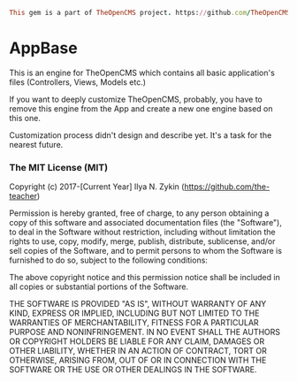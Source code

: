 ```ruby
This gem is a part of TheOpenCMS project. https://github.com/TheOpenCMS
```

# AppBase

This is an engine for TheOpenCMS which contains all basic application's files (Controllers, Views, Models etc.)

If you want to deeply customize TheOpenCMS, probably, you have to remove this engine from the App and create a new one engine based on this one.

Customization process didn't design and describe yet. It's a task for the nearest future.

### The MIT License (MIT)

Copyright (c) 2017-[Current Year] Ilya N. Zykin (https://github.com/the-teacher)

Permission is hereby granted, free of charge, to any person obtaining a copy of this software and associated documentation files (the "Software"), to deal in the Software without restriction, including without limitation the rights to use, copy, modify, merge, publish, distribute, sublicense, and/or sell copies of the Software, and to permit persons to whom the Software is furnished to do so, subject to the following conditions:

The above copyright notice and this permission notice shall be included in all copies or substantial portions of the Software.

THE SOFTWARE IS PROVIDED "AS IS", WITHOUT WARRANTY OF ANY KIND, EXPRESS OR IMPLIED, INCLUDING BUT NOT LIMITED TO THE WARRANTIES OF MERCHANTABILITY, FITNESS FOR A PARTICULAR PURPOSE AND NONINFRINGEMENT. IN NO EVENT SHALL THE AUTHORS OR COPYRIGHT HOLDERS BE LIABLE FOR ANY CLAIM, DAMAGES OR OTHER LIABILITY, WHETHER IN AN ACTION OF CONTRACT, TORT OR OTHERWISE, ARISING FROM, OUT OF OR IN CONNECTION WITH THE SOFTWARE OR THE USE OR OTHER DEALINGS IN THE SOFTWARE.
